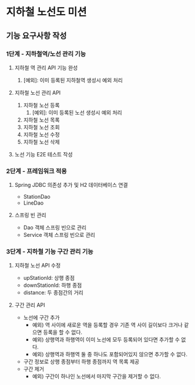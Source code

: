 # 지하철 노선도 미션 

## 기능 요구사항 작성

### 1단계 - 지하철역/노선 관리 기능

1. 지하철 역 관리 API 기능 완성
   1. [예외]: 이미 등록된 지하철역 생성시 예외 처리

2. 지하철 노선 관리 API
   1. 지하철 노선 등록
      1. [예외]: 이미 등록된 노선 생성시 예외 처리
   2. 지하철 노선 목록
   3. 지하철 노선 조회
   4. 지하철 노선 수정
   5. 지하철 노선 삭제

3. 노선 기능 E2E 테스트 작성 

### 2단계 - 프레임워크 적용
   1. Spring JDBC 의존성 추가 및 H2 데이터베이스 연결
      - StationDao
      - LineDao

   2. 스프링 빈 관리 
      - Dao 객체 스프링 빈으로 관리 
      - Service 객체 스프링 빈으로 관리


### 3단계 - 지하철 기능 구간 관리 기능
   1. 지하철 노선 API 수정
        - upStationId: 상행 종점
        - downStationId: 하행 종점
        - distance: 두 종점간의 거리

   2. 구간 관리 API
        - 노선에 구간 추가
          - 예외) 역 사이에 새로운 역을 등록할 경우 기존 역 사이 길이보다 크거나 같으면 등록을 할 수 없다.
          - 예외) 상행역과 하행역이 이미 노선에 모두 등록되어 있다면 추가할 수 없다.
          - 예외) 상행역과 하행역 둘 중 하나도 포함되어있지 않으면 추가할 수 없다.
        - 구간 정보로 상행 종점부터 하행 종점까지 역 목록 제공
        - 구간 제거
          - 예외) 구간이 하나인 노선에서 마지막 구간을 제거할 수 없다.
